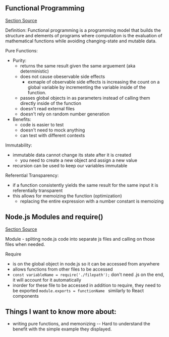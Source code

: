 ## Functional Programming
[Section Source](https://medium.com/the-renaissance-developer/concepts-of-functional-programming-in-javascript-6bc84220d2aa)

Definition: Functional programming is a programming model that builds the structure and elements of programs where computation is the evaluation of mathematical functions while avoiding changing-state and mutable data.

Pure Functions:
- Purity:
  - returns the same result given the same arguement (aka deterministic)
  - does not cause obeservable side effects
    - exmaple of observable side effects is increasing the count on a global variable by incrementing the variable inside of the function.
  - passes global objects in as parameters instead of calling them directly inside of the function
  - doesn't read external files
  - doesn't rely on random number generation
- Benefits:
  - code is easier to test
  - doesn't need to mock anything
  - can test with different contexts

Immutability:
- immutable data cannot change its state after it is created
  - you need to create a new object and assign a new value
- recursion can be used to keep our variables immutable

Referential Transparency:
- if a function consistently yields the same result for the same input it is referentially transparent
- this allows for memoizing the function (optimization)
  - replacing the entire expression with a number constant is memoizing

## Node.js Modules and require()
[Section Source](https://www.youtube.com/watch?v=xHLd36QoS4k)

Module - spliting node.js code into separate js files and calling on those files when needed.

Require
- is on the global object in node.js so it can be accessed from anywhere
- allows functions from other files to be accessed
- `const variableName = require('./filepath');` don't need .js on the end, it will account for it automatically
- inorder for these file to be accessed in addition to require, they need to be exported `module.exports = functionName ` similarly to React components

## Things I want to know more about:
- writing pure functions, and memonizing -- Hard to understand the benefit with the simple example they displayed.